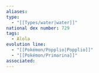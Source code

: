 ```yaml
---
aliases: 
type:
  - "[[Types/water|water]]"
national dex number: 729
tags:
  - Alola
evolution line:
  - "[[Pokémon/Popplio|Popplio]]"
  - "[[Pokémon/Primarina]]"
associated: 
---
```

